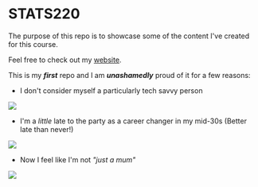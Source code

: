 # STATS220

The purpose of this repo is to showcase some of the content I've created for this course.

Feel free to check out my [website](https://audreywinsy.github.io/stats220/).

This is my ***first*** repo and I am ***unashamedly*** proud of it for a few reasons:
- I don't consider myself a particularly tech savvy person

![](https://c.tenor.com/ftwl9XdoLTEAAAAM/hello-old-people.gif)

- I'm a *little* late to the party as a career changer in my mid-30s (Better late than never!)

![](https://c.tenor.com/bMUpd_gRqzEAAAAM/salem-the-cat-black-cat.gif)

- Now I feel like I'm not *"just a mum"*

![](https://c.tenor.com/bXS4ah2zLB4AAAAM/just-because-im-a-mom-doesnt-mean-im-dead.gif)
